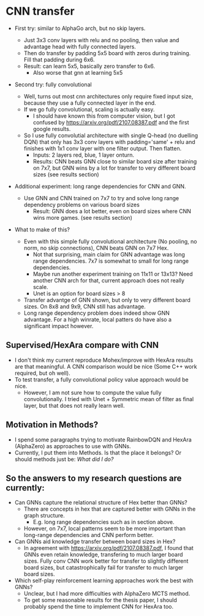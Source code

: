 # CNN transfer
+ First try: similar to AlphaGo arch, but no skip layers.
	- Just 3x3 conv layers with relu and no pooling, then value and advantage head with fully connected layers.
	- Then do transfer by padding 5x5 board with zeros during training. Fill that padding during 6x6.
	- Result: can learn 5x5, basically zero transfer to 6x6.
		* Also worse that gnn at learning 5x5

+ Second try: fully convolutional
	- Well, turns out most cnn architectures only require fixed input size, because they use a fully connected layer in the end.
	- If we go fully convolutional, scaling is actually easy.
		* I should have known this from computer vision, but I got confused by https://arxiv.org/pdf/2107.08387.pdf and the first google results.
	- So I use fully convolutial architecture with single Q-head (no duelling DQN) that only has 3x3 conv layers with padding='same' + relu and finishes with 1x1 conv layer with one filter output. Then flatten.
		* Inputs: 2 layers red, blue, 1 layer onturn.
		* Results: CNN beats GNN close to similar board size after training on 7x7, but GNN wins by a lot for transfer to very different board sizes (see results section)

+ Additional experiment: long range dependencies for CNN and GNN.
	- Use GNN and CNN trained on 7x7 to try and solve long range dependency problems on various board sizes
		* Result: GNN does a lot better, even on board sizes where CNN wins more games. (see results section)

+ What to make of this?
	- Even with this simple fully convolutional architecture (No pooling, no norm, no skip connections), CNN beats GNN on 7x7 Hex.
		* Not that surprising, main claim for GNN advantage was long range dependencies. 7x7 is somewhat to small for long range dependencies.
		* Maybe run another experiment training on 11x11 or 13x13? Need another CNN arch for that, current approach does not really scale.
		* Unet is an option for board sizes > 8
	- Transfer advantge of GNN shown, but only to very different board sizes. On 8x8 and 9x9, CNN still has advantage.
	- Long range dependency problem does indeed show GNN advantage. For a high winrate, local patters do have also a significant impact however.

## Supervised/HexAra compare with CNN
+ I don't think my current reproduce Mohex/improve with HexAra results are that meaningful. A CNN comparison would be nice (Some C++ work required, but oh well).
+ To test transfer, a fully convolutional policy value approach would be nice.
	- However, I am not sure how to compute the value fully convolutionally. I tried with Unet + Symmetric mean of filter as final layer, but that does not really learn well.

## Motivation in Methods?
+ I spend some paragraphs trying to motivate RainbowDQN and HexAra (AlphaZero) as approaches to use with GNNs.
+ Currently, I put them into Methods. Is that the place it belongs? Or should methods just be: *What did I do?*


## So the answers to my research questions are currently:
+ Can GNNs capture the relational structure of Hex better than GNNs?
	- There are concepts in hex that are captured better with GNNs in the graph structure.
		* E.g. long range dependencies such as in section above.
	- However, on 7x7, local patterns seem to be more important than long-range dependencies and CNN perform better.
+ Can GNNs aid knowledge transfer between board sizes in Hex?
	- In agreement with https://arxiv.org/pdf/2107.08387.pdf, I found that GNNs even retain knowledge, transfering to much larger board sizes. Fully conv CNN work better for transfer to slightly different board sizes, but catastrophically fail for transfer to much larger board sizes.
+ Which self-play reinforcement learning approaches work the best with GNNs?
	- Unclear, but I had more difficulties with AlphaZero MCTS method.
	- To get some reasonable results for the thesis paper, I should probably spend the time to implement CNN for HexAra too.
